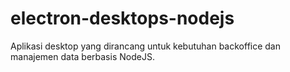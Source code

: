 # electron-desktops-nodejs
Aplikasi desktop yang dirancang untuk kebutuhan backoffice dan manajemen data berbasis NodeJS.

